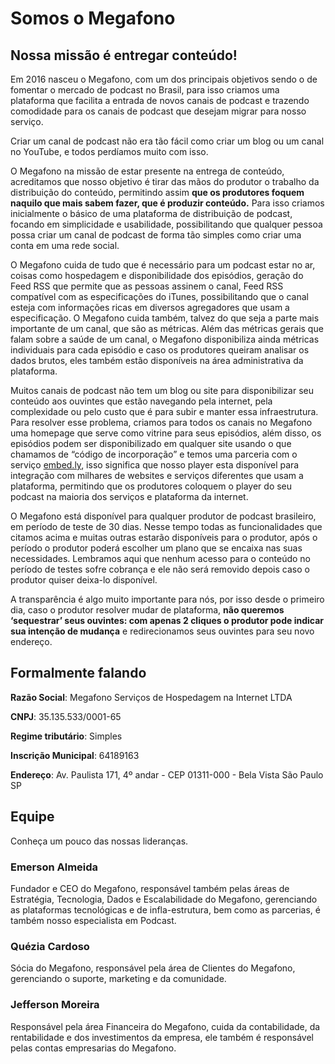 # Somos o Megafono

## **Nossa missão é entregar conteúdo!**

Em 2016 nasceu o Megafono, com um dos principais objetivos sendo o de fomentar o mercado de podcast no Brasil, para isso criamos uma plataforma que facilita a entrada de novos canais de podcast e trazendo comodidade para os canais de podcast que desejam migrar para nosso serviço.

Criar um canal de podcast não era tão fácil como criar um blog ou um canal no YouTube, e todos perdíamos muito com isso. 

O Megafono na missão de estar presente na entrega de conteúdo, acreditamos que nosso objetivo é tirar das mãos do produtor o trabalho da distribuição do conteúdo, permitindo assim **que os produtores foquem naquilo que mais sabem fazer, que é produzir conteúdo.** Para isso criamos inicialmente o básico de uma plataforma de distribuição de podcast, focando em simplicidade e usabilidade, possibilitando que qualquer pessoa possa criar um canal de podcast de forma tão simples como criar uma conta em uma rede social.

O Megafono cuida de tudo que é necessário para um podcast estar no ar, coisas como hospedagem e disponibilidade dos episódios, geração do Feed RSS que permite que as pessoas assinem o canal, Feed RSS compatível com as especificações do iTunes, possibilitando que o canal esteja com informações ricas em diversos agregadores que usam a especificação. O Megafono cuida também, talvez do que seja a parte mais importante de um canal, que são as métricas. Além das métricas gerais que falam sobre a saúde de um canal, o Megafono disponibiliza ainda métricas individuais para cada episódio e caso os produtores queiram analisar os dados brutos, eles também estão disponíveis na área administrativa da plataforma.

 Muitos canais de podcast não tem um blog ou site para disponibilizar seu conteúdo aos ouvintes que estão navegando pela internet, pela complexidade ou pelo custo que é para subir e manter essa infraestrutura. Para resolver esse problema, criamos para todos os canais no Megafono uma homepage que serve como vitrine para seus episódios, além disso, os episódios podem ser disponibilizado em qualquer site usando o que chamamos de “código de incorporação” e temos uma parceria com o serviço [embed.ly](http://embed.ly), isso significa que nosso player esta disponível para integração com milhares de websites e serviços diferentes que usam a plataforma, permitindo que os produtores coloquem o player do seu podcast na maioria dos serviços e plataforma da internet.

 O Megafono está disponível para qualquer produtor de podcast brasileiro, em período de teste de 30 dias. Nesse tempo todas as funcionalidades que citamos acima e muitas outras estarão disponíveis para o produtor, após o período o produtor poderá escolher um plano que se encaixa nas suas necessidades. Lembramos aqui que nenhum acesso para o conteúdo no período de testes sofre cobrança e ele não será removido depois caso o produtor quiser deixa-lo disponível. 

A transparência é algo muito importante para nós, por isso desde o primeiro dia, caso o produtor resolver mudar de plataforma, **não queremos ‘sequestrar’ seus ouvintes: com apenas 2 cliques o produtor pode indicar sua intenção de mudança** e redirecionamos seus ouvintes para seu novo endereço.

## Formalmente falando

**Razão Social**: Megafono Serviços de Hospedagem na Internet LTDA

**CNPJ**: 35.135.533/0001-65

**Regime tributário**: Simples

**Inscrição Municipal**: 64189163

**Endereço**: Av. Paulista 171, 4º andar - CEP 01311-000 - Bela Vista São Paulo SP

## Equipe

Conheça um pouco das nossas lideranças.

### Emerson Almeida

Fundador e CEO do Megafono, responsável também pelas áreas de Estratégia, Tecnologia, Dados e Escalabilidade do Megafono, gerenciando as plataformas tecnológicas e de infla-estrutura, bem como as parcerias, é também nosso especialista em Podcast.

### Quézia Cardoso

Sócia do Megafono, responsável pela área de Clientes do Megafono, gerenciando o suporte, marketing e da comunidade.

### Jefferson Moreira

Responsável pela área Financeira do Megafono, cuida da contabilidade, da rentabilidade e dos investimentos da empresa, ele também é responsável pelas contas empresarias do Megafono.


